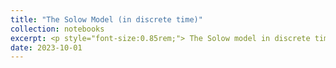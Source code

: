 ```yaml
---
title: "The Solow Model (in discrete time)"
collection: notebooks
excerpt: <p style="font-size:0.85rem;"> The Solow model in discrete time. BGP and the steady state. The Uzawa theorem. Transition paths. Convergence and Speed of convergence. Kaldor facts and the Solow model. Non-unitary elasticity of substitution between labour and capital (CES production function). CES production function and comparative statics. The Golden rule consumption.</p><img src='/images/Solow_DT.png'>
date: 2023-10-01
---
```


